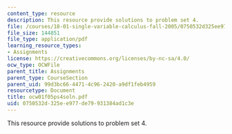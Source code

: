 ```yaml
---
content_type: resource
description: This resource provide solutions to problem set 4.
file: /courses/18-01-single-variable-calculus-fall-2005/0750532d325ee977de79931384ad1c3e_ocw01f05ps4soln.pdf
file_size: 144851
file_type: application/pdf
learning_resource_types:
- Assignments
license: https://creativecommons.org/licenses/by-nc-sa/4.0/
ocw_type: OCWFile
parent_title: Assignments
parent_type: CourseSection
parent_uid: 99d3bc66-4471-4c96-2420-a9df1feb4959
resourcetype: Document
title: ocw01f05ps4soln.pdf
uid: 0750532d-325e-e977-de79-931384ad1c3e
---
```

This resource provide solutions to problem set 4.
